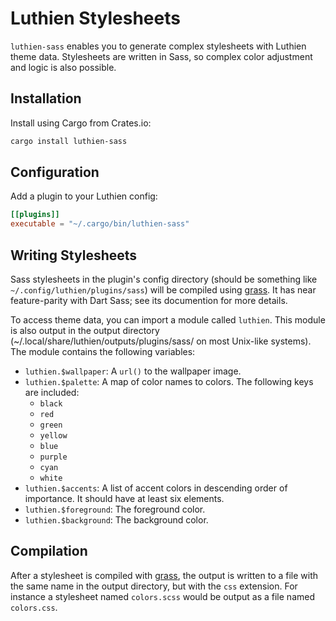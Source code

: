 # Luthien Stylesheets

`luthien-sass` enables you to generate complex stylesheets with Luthien theme data. Stylesheets are written in Sass, so complex color adjustment and logic is also possible.

## Installation

Install using Cargo from Crates.io:

```bash
cargo install luthien-sass
```

## Configuration

Add a plugin to your Luthien config:

```toml
[[plugins]]
executable = "~/.cargo/bin/luthien-sass"
```

## Writing Stylesheets

Sass stylesheets in the plugin's config directory (should be something like `~/.config/luthien/plugins/sass`) will be compiled using [grass](https://github.com/connorskees/grass). It has near feature-parity with Dart Sass; see its documention for more details.

To access theme data, you can import a module called `luthien`. This module is also output in the output directory (~/.local/share/luthien/outputs/plugins/sass/ on most Unix-like systems). The module contains the following variables:

- `luthien.$wallpaper`: A `url()` to the wallpaper image.
- `luthien.$palette`: A map of color names to colors. The following keys are included:
  - `black`
  - `red`
  - `green`
  - `yellow`
  - `blue`
  - `purple`
  - `cyan`
  - `white`
- `luthien.$accents`: A list of accent colors in descending order of importance. It should have at least six elements.
- `luthien.$foreground`: The foreground color.
- `luthien.$background`: The background color.

## Compilation

After a stylesheet is compiled with [grass](https://github.com/connorskees/grass), the output is written to a file with the same name in the output directory, but with the `css` extension. For instance a stylesheet named `colors.scss` would be output as a file named `colors.css`.
